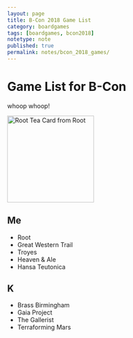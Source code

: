 ```yaml
---
layout: page
title: B-Con 2018 Game List
category: boardgames
tags: [boardgames, bcon2018]
notetype: note
published: true
permalink: notes/bcon_2018_games/
---
```


# Game List for B-Con

whoop whoop!


<p><img src="https://birdhouse.nyc3.digitaloceanspaces.com/img/root_tea.jpg" alt="Root Tea Card from Root" width="200px"></p>


## Me
- Root 
- Great Western Trail
- Troyes
- Heaven & Ale
- Hansa Teutonica

## K
- Brass Birmingham
- Gaia Project
- The Gallerist
- Terraforming Mars
